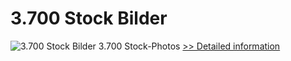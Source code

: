 # 3.700 Stock Bilder
![3.700 Stock Bilder](https://mycommerce.akamaized.net/api/pimages/P300664832/BIG/300664832.PNG)
3.700 Stock-Photos
[>> Detailed information](https://secure.shareit.com/shareit/product.html?productid=300664832&affiliateid=200057808)